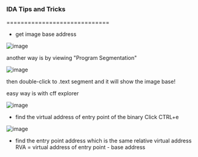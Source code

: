 
### IDA Tips and Tricks
=============================

- get image base address

![image](https://user-images.githubusercontent.com/8508996/155207214-f07d5d89-f9db-4031-9dda-6f37d41f0ea2.png)

another way is by viewing "Program Segmentation"

![image](https://user-images.githubusercontent.com/8508996/155208197-6fae3797-5045-4dfe-8d6e-7beab989c7c8.png)

then double-click to .text segment and it will show the image base!

easy way is with cff explorer

![image](https://user-images.githubusercontent.com/8508996/155208623-2ed7cb84-5133-4d81-aaa9-cb5d32356082.png)


- find the virtual address of entry point of the binary 
Click CTRL+e

![image](https://user-images.githubusercontent.com/8508996/155207363-b49c588a-c500-4d07-b044-b70a029f8b37.png)

- find the entry point address which is the same relative virtual address 
RVA = virtual address of entry point - base address
